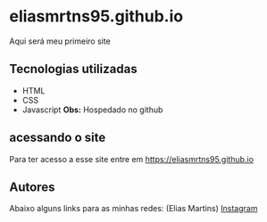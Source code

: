 # eliasmrtns95.github.io
Aqui será meu primeiro site 

## Tecnologias utilizadas
- HTML
- CSS
- Javascript
**Obs:** Hospedado no github
## acessando o site
Para ter acesso a esse site entre em <https://eliasmrtns95.github.io>

## Autores
Abaixo alguns links para as minhas redes:
(Elias Martins) <a href="https://instagram.com/eliasmaartinsc">Instagram</a>
